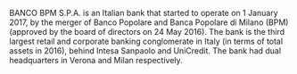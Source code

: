 BANCO BPM S.P.A. is an Italian bank that started to operate on 1 January 2017, by the merger of Banco Popolare and Banca Popolare di Milano (BPM) (approved by the board of directors on 24 May 2016). The bank is the third largest retail and corporate banking conglomerate in Italy (in terms of total assets in 2016), behind Intesa Sanpaolo and UniCredit. The bank had dual headquarters in Verona and Milan respectively.

